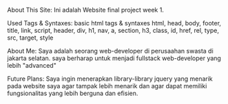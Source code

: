 About This Site: 
Ini adalah Website final project week 1.

Used Tags & Syntaxes:
basic html tags & syntaxes
html, head, body, footer, title, link, script, header, div, h1, nav, a, section, h3, class, id, href, rel, type, src, target, style

About Me: 
Saya adalah seorang web-developer di perusaahan swasta di jakarta selatan. saya berharap untuk menjadi fullstack web-developer yang lebih "advanced"

Future Plans: Saya ingin menerapkan library-library jquery yang menarik pada website saya agar tampak lebih menarik dan agar dapat memiliki fungsionalitas yang lebih berguna dan efisien.